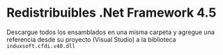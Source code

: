 # Redistribuibles .Net Framework 4.5

Descargue todos los ensamblados en una misma carpeta y agregue una referencia desde su proyecto (Visual Studio) a la biblioteca ```induxsoft.cfdi.v40.dll```
